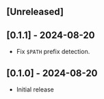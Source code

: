 ## [Unreleased]

## [0.1.1] - 2024-08-20

- Fix `$PATH` prefix detection.

## [0.1.0] - 2024-08-20

- Initial release
